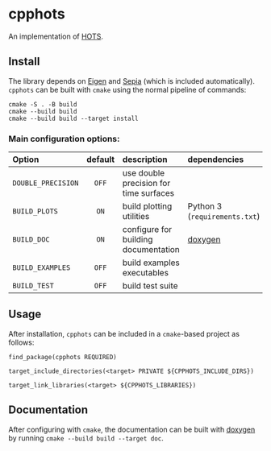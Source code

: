 # cpphots

An implementation of [HOTS](https://www.neuromorphic-vision.com/public/publications/57/publication.pdf).

## Install

The library depends on [Eigen](http://eigen.tuxfamily.org) and [Sepia](https://github.com/neuromorphic-paris/sepia) (which is included automatically).
`cpphots` can be built with `cmake` using the normal pipeline of commands:

```
cmake -S . -B build
cmake --build build
cmake --build build --target install
```

### Main configuration options:
| Option             | default | description                            | dependencies                      |
|:-------------------|:-------:|:---------------------------------------|:----------------------------------|
| `DOUBLE_PRECISION` | `OFF`   | use double precision for time surfaces |                                   |
| `BUILD_PLOTS`      | `ON`    | build plotting utilities               | Python 3 (`requirements.txt`)     |
| `BUILD_DOC`        | `ON`    | configure for building documentation   | [doxygen](https://www.doxygen.nl) |
| `BUILD_EXAMPLES`   | `OFF`   | build examples executables             |                                   |
| `BUILD_TEST`       | `OFF`   | build test suite                       |                                   |


## Usage

After installation, `cpphots` can be included in a `cmake`-based project as follows:

```
find_package(cpphots REQUIRED)

target_include_directories(<target> PRIVATE ${CPPHOTS_INCLUDE_DIRS})

target_link_libraries(<target> ${CPPHOTS_LIBRARIES})
```

## Documentation

After configuring with `cmake`, the documentation can be built with [doxygen](https://www.doxygen.nl) by running `cmake --build build --target doc`.
